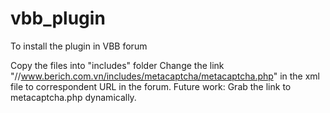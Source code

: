 vbb_plugin
==========
To install the plugin in VBB forum

 Copy the files into "includes" folder
 Change the link   "//www.berich.com.vn/includes/metacaptcha/metacaptcha.php" in the xml file to correspondent URL in the forum.
Future work:
 Grab the link to metacaptcha.php dynamically.
